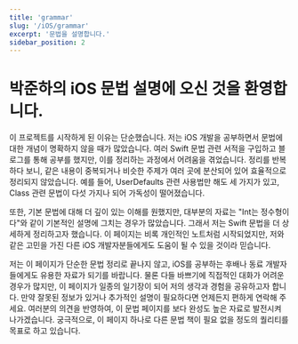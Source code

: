 ```yaml
---
title: 'grammar'
slug: '/iOS/grammar'
excerpt: '문법을 설명합니다.'
sidebar_position: 2
---
```


# 박준하의 iOS 문법 설명에 오신 것을 환영합니다.
이 프로젝트를 시작하게 된 이유는 단순했습니다. 저는 iOS 개발을 공부하면서 문법에 대한 개념이 명확하지 않을 때가 많았습니다. 여러 Swift 문법 관련 서적을 구입하고 블로그를 통해 공부를 했지만, 이를 정리하는 과정에서 어려움을 겪었습니다. 정리를 반복하다 보니, 같은 내용이 중복되거나 비슷한 주제가 여러 곳에 분산되어 있어 효율적으로 정리되지 않았습니다. 예를 들어, UserDefaults 관련 사용법만 해도 세 가지가 있고, Class 관련 문법이 다섯 가지나 되어 가독성이 떨어졌습니다.

또한, 기본 문법에 대해 더 깊이 있는 이해를 원했지만, 대부분의 자료는 "Int는 정수형이다"와 같이 기본적인 설명에 그치는 경우가 많았습니다. 그래서 저는 Swift 문법을 더 상세하게 정리하고자 했습니다. 이 페이지는 비록 개인적인 노트처럼 시작되었지만, 저와 같은 고민을 가진 다른 iOS 개발자분들에게도 도움이 될 수 있을 것이라 믿습니다.

저는 이 페이지가 단순한 문법 정리로 끝나지 않고, iOS를 공부하는 후배나 동료 개발자들에게도 유용한 자료가 되기를 바랍니다. 물론 다들 바쁘기에 직접적인 대화가 어려운 경우가 많지만, 이 페이지가 일종의 일기장이 되어 저의 생각과 경험을 공유하고자 합니다. 만약 잘못된 정보가 있거나 추가적인 설명이 필요하다면 언제든지 편하게 연락해 주세요. 여러분의 의견을 반영하여, 이 문법 페이지를 보다 완성도 높은 자료로 발전시켜 나가겠습니다. 궁극적으로, 이 페이지 하나로 다른 문법 책이 필요 없을 정도의 퀄리티를 목표로 하고 있습니다.